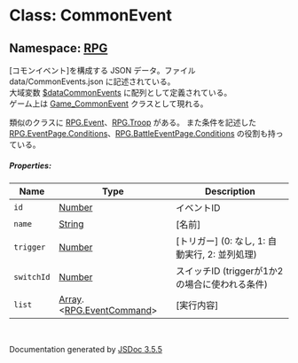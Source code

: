 # Class: CommonEvent

## Namespace: [RPG](RPG.md)

[コモンイベント]を構成する JSON データ。ファイル data/CommonEvents.json に記述されている。<br />
大域変数 [$dataCommonEvents](global.md#datacommonevents-arrayrpgcommonevent) に配列として定義されている。<br />
ゲーム上は [Game_CommonEvent](Game_CommonEvent.md) クラスとして現れる。

類似のクラスに [RPG.Event](RPG.Event.md)、[RPG.Troop](RPG.Troop.md) がある。
また条件を記述した [RPG.EventPage.Conditions](RPG.EventPage.Conditions.md)、[RPG.BattleEventPage.Conditions](RPG.BattleEventPage.Conditions.md) の役割も持っている。

##### Properties:

| Name | Type | Description |
| --- | --- | --- |
| `id` | [Number](Number.md) | イベントID |
| `name` | [String](String.md) | [名前] |
| `trigger` | [Number](Number.md) | [トリガー] \(0: なし, 1: 自動実行, 2: 並列処理) |
| `switchId` | [Number](Number.md) | スイッチID (triggerが1か2の場合に使われる条件) |
| `list` | [Array](Array.md).<[RPG.EventCommand](RPG.EventCommand.md)> | [実行内容] |

 <br>

  Documentation generated by [JSDoc 3.5.5](https://github.com/jsdoc3/jsdoc)
